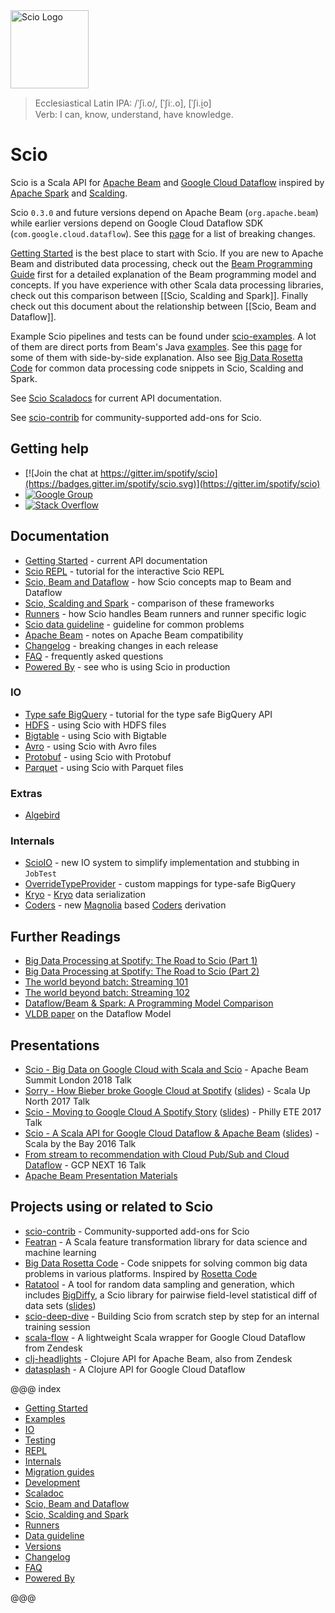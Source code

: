 <img src="https://raw.github.com/spotify/scio/master/logo/logo.png" alt="Scio Logo" width="125"/>

> Ecclesiastical Latin IPA: /ˈʃi.o/, [ˈʃiː.o], [ˈʃi.i̯o]  
> Verb: I can, know, understand, have knowledge.

# Scio 

Scio is a Scala API for [Apache Beam](https://beam.apache.org/) and [Google Cloud Dataflow](https://github.com/GoogleCloudPlatform/DataflowJavaSDK) inspired by [Apache Spark](https://spark.apache.org/) and [Scalding](https://github.com/twitter/scalding).

Scio `0.3.0` and future versions depend on Apache Beam (`org.apache.beam`) while earlier versions depend on Google Cloud Dataflow SDK (`com.google.cloud.dataflow`). See this [page](https://github.com/spotify/scio/wiki/Apache-Beam) for a list of breaking changes.

[Getting Started](Getting-Started.md) is the best place to start with Scio. If you are new to Apache Beam and distributed data processing, check out the [Beam Programming Guide](https://beam.apache.org/documentation/programming-guide/) first for a detailed explanation of the Beam programming model and concepts. If you have experience with other Scala data processing libraries, check out this comparison between [[Scio, Scalding and Spark]]. Finally check out this document about the relationship between [[Scio, Beam and Dataflow]].

Example Scio pipelines and tests can be found under [scio-examples](https://github.com/spotify/scio/tree/master/scio-examples/src). A lot of them are direct ports from Beam's Java [examples](https://github.com/apache/beam/tree/master/examples). See this [page](https://spotify.github.io/scio/examples/) for some of them with side-by-side explanation. Also see [Big Data Rosetta Code](https://github.com/spotify/big-data-rosetta-code) for common data processing code snippets in Scio, Scalding and Spark.

See [Scio Scaladocs](https://spotify.github.io/scio) for current API documentation.

See [scio-contrib](https://github.com/spotify/scio-contrib) for community-supported add-ons for Scio.

## Getting help
- [![Join the chat at https://gitter.im/spotify/scio](https://badges.gitter.im/spotify/scio.svg)](https://gitter.im/spotify/scio)
- [![Google Group](https://img.shields.io/badge/Google%20Group-scio--users-blue.svg)](https://groups.google.com/forum/#!forum/scio-users)
- [![Stack Overflow](https://img.shields.io/badge/Stack%20Overflow-spotify--scio-yellow.svg)](https://stackoverflow.com/questions/tagged/spotify-scio)

## Documentation
- [Getting Started](Getting-Started.md) - current API documentation
- [Scio REPL](Scio-REPL.md) - tutorial for the interactive Scio REPL
- [Scio, Beam and Dataflow](Scio,-Beam-and-Dataflow.md) - how Scio concepts map to Beam and Dataflow
- [Scio, Scalding and Spark](Scio,-Scalding-and-Spark.md) - comparison of these frameworks
- [Runners](Runners.md) - how Scio handles Beam runners and runner specific logic
- [Scio data guideline](Scio-data-guideline.md) - guideline for common problems
- [Apache Beam](Apache-Beam.md) - notes on Apache Beam compatibility
- [Changelog](Changelog.md) - breaking changes in each release
- [FAQ](FAQ.md) - frequently asked questions
- [Powered By](Powered-By.md) - see who is using Scio in production

### IO
  - [Type safe BigQuery](io/Type-Safe-BigQuery.md) - tutorial for the type safe BigQuery API
  - [HDFS](io/HDFS.md) - using Scio with HDFS files
  - [Bigtable](io/Bigtable.md) - using Scio with Bigtable
  - [Avro](io/Avro.md) - using Scio with Avro files
  - [Protobuf](io/Protobuf.md) - using Scio with Protobuf
  - [Parquet](io/Parquet.md) - using Scio with Parquet files
  
### Extras
  - [Algebird](extras/Algebird.md)
  
### Internals
  - [ScioIO](internals/ScioIO.md) - new IO system to simplify implementation and stubbing in `JobTest`
  - [OverrideTypeProvider](internals/OverrideTypeProvider.md) - custom mappings for type-safe BigQuery
  - [Kryo](internals/Kryo.md) - [Kryo](https://github.com/EsotericSoftware/kryo) data serialization
  - [Coders](internals/Coders.md) - new [Magnolia](https://github.com/propensive/magnolia) based [Coders](internals/Coders.md) derivation

## Further Readings
  - [Big Data Processing at Spotify: The Road to Scio (Part 1)](https://labs.spotify.com/2017/10/16/big-data-processing-at-spotify-the-road-to-scio-part-1/)
  - [Big Data Processing at Spotify: The Road to Scio (Part 2)](https://labs.spotify.com/2017/10/23/big-data-processing-at-spotify-the-road-to-scio-part-2/)
  - [The world beyond batch: Streaming 101](https://www.oreilly.com/ideas/the-world-beyond-batch-streaming-101)
  - [The world beyond batch: Streaming 102](https://www.oreilly.com/ideas/the-world-beyond-batch-streaming-102)
  - [Dataflow/Beam & Spark: A Programming Model Comparison](https://cloud.google.com/dataflow/blog/dataflow-beam-and-spark-comparison)
  - [VLDB paper](http://www.vldb.org/pvldb/vol8/p1792-Akidau.pdf) on the Dataflow Model

## Presentations
  - [Scio - Big Data on Google Cloud with Scala and Scio](https://docs.google.com/presentation/d/1F02Lwnqm9H3cGqDQhIZ3gbftyLQSnVMRxX69H_d04OE/edit#slide=id.p4) - Apache Beam Summit London 2018 Talk
  - [Sorry - How Bieber broke Google Cloud at Spotify](https://www.youtube.com/watch?v=1dchSsac3T4) ([slides](https://www.slideshare.net/sinisalyh/sorry-how-bieber-broke-google-cloud-at-spotify)) - Scala Up North 2017 Talk
  - [Scio - Moving to Google Cloud A Spotify Story](https://www.infoq.com/presentations/scio) ([slides](https://www.slideshare.net/sinisalyh/scio-moving-to-google-cloud-a-spotify-story)) - Philly ETE 2017 Talk
  - [Scio - A Scala API for Google Cloud Dataflow & Apache Beam](https://www.youtube.com/watch?v=4wDwVgODyAg) ([slides](https://www.slideshare.net/sinisalyh/scio-a-scala-api-for-google-cloud-dataflow-apache-beam)) - Scala by the Bay 2016 Talk
  - [From stream to recommendation with Cloud Pub/Sub and Cloud Dataflow](https://www.youtube.com/watch?v=xT6tQAIywFQ) - GCP NEXT 16 Talk
  - [Apache Beam Presentation Materials](https://beam.apache.org/contribute/presentation-materials/)

## Projects using or related to Scio
  - [scio-contrib](https://github.com/spotify/scio-contrib) - Community-supported add-ons for Scio
  - [Featran](https://github.com/spotify/featran) - A Scala feature transformation library for data science and machine learning
  - [Big Data Rosetta Code](https://github.com/spotify/big-data-rosetta-code) - Code snippets for solving common big data problems in various platforms. Inspired by [Rosetta Code](https://rosettacode.org/)
  - [Ratatool](https://github.com/spotify/ratatool) - A tool for random data sampling and generation, which includes [BigDiffy](https://github.com/spotify/ratatool/blob/master/ratatool-diffy/src/main/scala/com/spotify/ratatool/diffy/BigDiffy.scala), a Scio library for pairwise field-level statistical diff of data sets ([slides](http://www.lyh.me/slides/bigdiffy.html))
  - [scio-deep-dive](https://github.com/nevillelyh/scio-deep-dive) - Building Scio from scratch step by step for an internal training session
  - [scala-flow](https://github.com/zendesk/scala-flow) - A lightweight Scala wrapper for Google Cloud Dataflow from Zendesk
  - [clj-headlights](https://github.com/zendesk/clj-headlights) - Clojure API for Apache Beam, also from Zendesk
  - [datasplash](https://github.com/ngrunwald/datasplash) - A Clojure API for Google Cloud Dataflow


@@@ index

* [Getting Started](Getting-Started.md)
* [Examples](examples.md)
* [IO](io/index.md)
* [Testing](Scio-Unit-Tests.md)
* [REPL](Scio-REPL.md)
* [Internals](internals/index.md)
* [Migration guides](migrations/index.md)
* [Development](dev/index.md)
* [Scaladoc](scaladoc.md)
* [Scio, Beam and Dataflow](Scio,-Beam-and-Dataflow.md)
* [Scio, Scalding and Spark](Scio,-Scalding-and-Spark.md)
* [Runners](Runners.md)
* [Data guideline](Scio-data-guideline.md)
* [Versions](Apache-Beam.md)
* [Changelog](Changelog.md)
* [FAQ](FAQ.md)
* [Powered By](Powered-By.md)
  
@@@